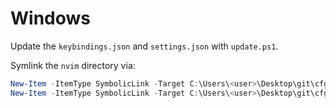 # Windows

Update the `keybindings.json` and `settings.json` with `update.ps1`.

Symlink the `nvim` directory via:

```ps1
New-Item -ItemType SymbolicLink -Target C:\Users\<user>\Desktop\git\cfg\vscode\nvim -Path C:\Users\<user>\AppData\Local\nvim
New-Item -ItemType SymbolicLink -Target C:\Users\<user>\Desktop\git\cfg\vscode\nvim -Path C:\Users\<user>\.config\nvim
```
